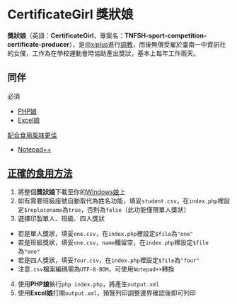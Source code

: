 # CertificateGirl 獎狀娘

**獎狀娘**（英語：**CertificateGirl**，專案名：**TNFSH-sport-competition-certificate-producer**），是由[xiplus](https://github.com/Xi-Plus)進行[調教](http://dict.revised.moe.edu.tw/cgi-bin/cbdic/gsweb.cgi?o=dcbdic&searchid=Z00000052643)，而後無償受雇於臺南一中資訊社的女僕，工作為在學校運動會時協助產出獎狀，基本上每年工作兩天。

## 同伴
必須
* [PHP娘](https://zh.moegirl.org/zh-hant/PHP%E5%A8%98)
* [Excel娘](https://zh.wikipedia.org/zh-tw/Microsoft_Excel)

[配合食用風味更佳](https://zh.moegirl.org/zh-hant/%E9%85%8D%E5%90%88oo%E9%A3%9F%E7%94%A8%E9%A3%8E%E5%91%B3%E6%9B%B4%E4%BD%B3)
* [Notepad++](https://notepad-plus-plus.org/)

## [正確的食用方法](https://zh.moegirl.org/zh-hant/%E4%B8%80%E5%AE%9A%E6%98%AF%E6%88%91%E6%89%93%E5%BC%80%E7%9A%84%E6%96%B9%E5%BC%8F%E4%B8%8D%E5%AF%B9)
1. 將整個**獎狀娘**下載至你的[Windows娘](https://zh.wikipedia.org/zh-tw/Windows%E5%A8%98)上
2. 如有需要班級座號自動取代為姓名功能，填妥```student.csv```，在```index.php```裡設定```$replacename```為```true```，否則為```false```（此功能僅限單人獎狀）
3. 選擇印製單人、班級、四人獎狀
 * 若是單人獎狀，填妥```one.csv```，在```index.php```裡設定```$file```為```"one"```
 * 若是班級獎狀，填妥```one.csv```，```name```欄留空，在```index.php```裡設定```$file```為```"one"```
 * 若是四人獎狀，填妥```four.csv```，在```index.php```裡設定```$file```為```"four"```
 * 注意```.csv```檔案編碼需為```UTF-8-BOM```，可使用```Notepad++```轉換
4. 使用**PHP娘**執行```php index.php```，將產生```output.xml```
5. 使用**Excel娘**打開```output.xml```，預覽列印調整邊界確認後即可列印
